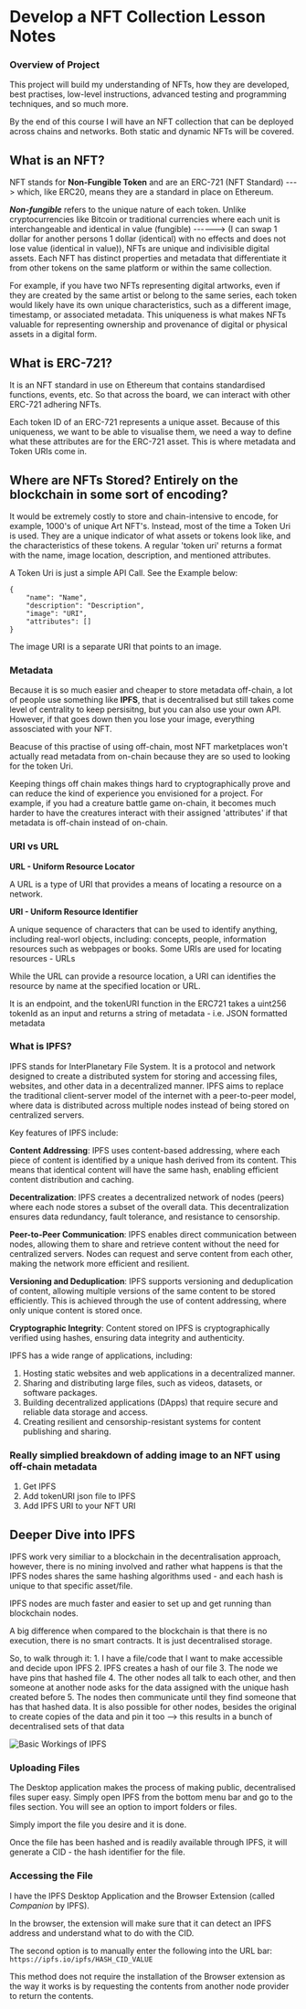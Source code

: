 # Develop a NFT Collection Lesson Notes

### Overview of Project

This project will build my understanding of NFTs, how they are developed, best practises, low-level instructions, advanced testing and programming techniques, and so much more.

By the end of this course I will have an NFT collection that can be deployed across chains and networks. Both static and dynamic NFTs will be covered.

## What is an NFT?

NFT stands for **Non-Fungible Token** and are an ERC-721 (NFT Standard) ---> which, like ERC20, means they are a standard in place on Ethereum.

**_Non-fungible_** refers to the unique nature of each token. Unlike cryptocurrencies like Bitcoin or traditional currencies where each unit is interchangeable and identical in value (fungible) ------> (I can swap 1 dollar for another persons 1 dollar (identical) with no effects and does not lose value (identical in value)), NFTs are unique and indivisible digital assets. Each NFT has distinct properties and metadata that differentiate it from other tokens on the same platform or within the same collection.

For example, if you have two NFTs representing digital artworks, even if they are created by the same artist or belong to the same series, each token would likely have its own unique characteristics, such as a different image, timestamp, or associated metadata. This uniqueness is what makes NFTs valuable for representing ownership and provenance of digital or physical assets in a digital form.

## What is ERC-721?

It is an NFT standard in use on Ethereum that contains standardised functions, events, etc. So that across the board, we can interact with other ERC-721 adhering NFTs.

Each token ID of an ERC-721 represents a unique asset. Because of this uniqueness, we want to be able to visualise them, we need a way to define what these attributes are for the ERC-721 asset. This is where metadata and Token URIs come in.

## Where are NFTs Stored? Entirely on the blockchain in some sort of encoding?

It would be extremely costly to store and chain-intensive to encode, for example, 1000's of unique Art NFT's. Instead, most of the time a Token Uri is used. They are a unique indicator of what assets or tokens look like, and the characteristics of these tokens. A regular 'token uri' returns a format with the name, image location, description, and mentioned attributes.

A Token Uri is just a simple API Call. See the Example below:

```
{
    "name": "Name",
    "description": "Description",
    "image": "URI",
    "attributes": []
}
```

The image URI is a separate URI that points to an image.

### Metadata

Because it is so much easier and cheaper to store metadata off-chain, a lot of people use something like **IPFS**, that is decentralised but still takes come level of centrality to keep persisitng, but you can also use your own API. However, if that goes down then you lose your image, everything assosciated with your NFT.

Beacuse of this practise of using off-chain, most NFT marketplaces won't actually read metadata from on-chain because they are so used to looking for the token Uri.

Keeping things off chain makes things hard to cryptographically prove and can reduce the kind of experience you envisioned for a project. For example, if you had a creature battle game on-chain, it becomes much harder to have the creatures interact with their assigned 'attributes' if that metadata is off-chain instead of on-chain.

### URI vs URL

**URL - Uniform Resource Locator**

A URL is a type of URI that provides a means of locating a resource on a network.

**URI - Uniform Resource Identifier**

A unique sequence of characters that can be used to identify anything, including real-worl objects, including: concepts, people, information resources such as webpages or books. Some URIs are used for locating resources - URLs

While the URL can provide a resource location, a URI can identifies the resource by name at the specified location or URL.

It is an endpoint, and the tokenURI function in the ERC721 takes a uint256 tokenId as an input and returns a string of metadata - i.e. JSON formatted metadata

### What is IPFS?

IPFS stands for InterPlanetary File System. It is a protocol and network designed to create a distributed system for storing and accessing files, websites, and other data in a decentralized manner. IPFS aims to replace the traditional client-server model of the internet with a peer-to-peer model, where data is distributed across multiple nodes instead of being stored on centralized servers.

Key features of IPFS include:

**Content Addressing**: IPFS uses content-based addressing, where each piece of content is identified by a unique hash derived from its content. This means that identical content will have the same hash, enabling efficient content distribution and caching.

**Decentralization**: IPFS creates a decentralized network of nodes (peers) where each node stores a subset of the overall data. This decentralization ensures data redundancy, fault tolerance, and resistance to censorship.

**Peer-to-Peer Communication**: IPFS enables direct communication between nodes, allowing them to share and retrieve content without the need for centralized servers. Nodes can request and serve content from each other, making the network more efficient and resilient.

**Versioning and Deduplication**: IPFS supports versioning and deduplication of content, allowing multiple versions of the same content to be stored efficiently. This is achieved through the use of content addressing, where only unique content is stored once.

**Cryptographic Integrity**: Content stored on IPFS is cryptographically verified using hashes, ensuring data integrity and authenticity.

IPFS has a wide range of applications, including:

1. Hosting static websites and web applications in a decentralized manner.
2. Sharing and distributing large files, such as videos, datasets, or software packages.
3. Building decentralized applications (DApps) that require secure and reliable data storage and access.
4. Creating resilient and censorship-resistant systems for content publishing and sharing.

### Really simplied breakdown of adding image to an NFT using off-chain metadata

1. Get IPFS
2. Add tokenURI json file to IPFS
3. Add IPFS URI to your NFT URI

## Deeper Dive into IPFS

IPFS work very similiar to a blockchain in the decentralisation approach, however, there is no mining involved and rather what happens is that the IPFS nodes shares the same hashing algorithms used - and each hash is unique to that specific asset/file.

IPFS nodes are much faster and easier to set up and get running than blockchain nodes.

A big difference when compared to the blockchain is that there is no execution, there is no smart contracts. It is just decentralised storage.

So, to walk through it: 1. I have a file/code that I want to make accessible and decide upon IPFS 2. IPFS creates a hash of our file 3. The node we have pins that hashed file 4. The other nodes all talk to each other, and then someone at another node asks for the data assigned with the unique hash created before 5. The nodes then communicate until they find someone that has that hashed data. It is also possible for other nodes, besides the original to create copies of the data and pin it too --> this results in a bunch of decentralised sets of that data

![Basic Workings of IPFS](IPFS.png)

### Uploading Files

The Desktop application makes the process of making public, decentralised files super easy. Simply open IPFS from the bottom menu bar and go to the files section. You will see an option to import folders or files.

Simply import the file you desire and it is done.

Once the file has been hashed and is readily available through IPFS, it will generate a CID - the hash identifier for the file.

### Accessing the File

I have the IPFS Desktop Application and the Browser Extension (called _Companion_ by IPFS).

In the browser, the extension will make sure that it can detect an IPFS address and understand what to do with the CID.

The second option is to manually enter the following into the URL bar:
`https://ipfs.io/ipfs/HASH_CID_VALUE`

This method does not require the installation of the Browser extension as the way it works is by requesting the contents from another node provider to return the contents.
